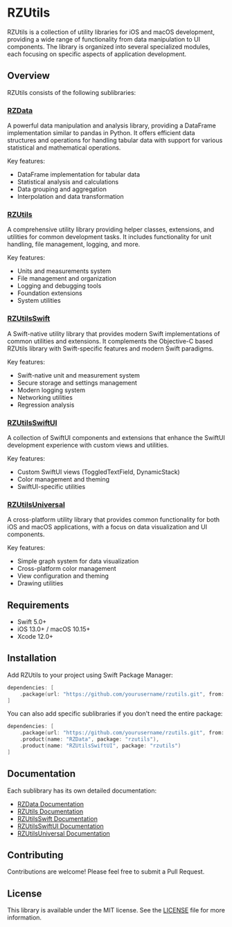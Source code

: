 # RZUtils

RZUtils is a collection of utility libraries for iOS and macOS development, providing a wide range of functionality from data manipulation to UI components. The library is organized into several specialized modules, each focusing on specific aspects of application development.

## Overview

RZUtils consists of the following sublibraries:

### [RZData](Sources/RZData/README.md)

A powerful data manipulation and analysis library, providing a DataFrame implementation similar to pandas in Python. It offers efficient data structures and operations for handling tabular data with support for various statistical and mathematical operations.

Key features:
- DataFrame implementation for tabular data
- Statistical analysis and calculations
- Data grouping and aggregation
- Interpolation and data transformation

### [RZUtils](Sources/RZUtils/README.md)

A comprehensive utility library providing helper classes, extensions, and utilities for common development tasks. It includes functionality for unit handling, file management, logging, and more.

Key features:
- Units and measurements system
- File management and organization
- Logging and debugging tools
- Foundation extensions
- System utilities

### [RZUtilsSwift](Sources/RZUtilsSwift/README.md)

A Swift-native utility library that provides modern Swift implementations of common utilities and extensions. It complements the Objective-C based RZUtils library with Swift-specific features and modern Swift paradigms.

Key features:
- Swift-native unit and measurement system
- Secure storage and settings management
- Modern logging system
- Networking utilities
- Regression analysis

### [RZUtilsSwiftUI](Sources/RZUtilsSwiftUI/README.md)

A collection of SwiftUI components and extensions that enhance the SwiftUI development experience with custom views and utilities.

Key features:
- Custom SwiftUI views (ToggledTextField, DynamicStack)
- Color management and theming
- SwiftUI-specific utilities

### [RZUtilsUniversal](Sources/RZUtilsUniversal/README.md)

A cross-platform utility library that provides common functionality for both iOS and macOS applications, with a focus on data visualization and UI components.

Key features:
- Simple graph system for data visualization
- Cross-platform color management
- View configuration and theming
- Drawing utilities

## Requirements

- Swift 5.0+
- iOS 13.0+ / macOS 10.15+
- Xcode 12.0+

## Installation

Add RZUtils to your project using Swift Package Manager:

```swift
dependencies: [
    .package(url: "https://github.com/yourusername/rzutils.git", from: "1.0.0")
]
```

You can also add specific sublibraries if you don't need the entire package:

```swift
dependencies: [
    .package(url: "https://github.com/yourusername/rzutils.git", from: "1.0.0"),
    .product(name: "RZData", package: "rzutils"),
    .product(name: "RZUtilsSwiftUI", package: "rzutils")
]
```

## Documentation

Each sublibrary has its own detailed documentation:
- [RZData Documentation](Sources/RZData/README.md)
- [RZUtils Documentation](Sources/RZUtils/README.md)
- [RZUtilsSwift Documentation](Sources/RZUtilsSwift/README.md)
- [RZUtilsSwiftUI Documentation](Sources/RZUtilsSwiftUI/README.md)
- [RZUtilsUniversal Documentation](Sources/RZUtilsUniversal/README.md)

## Contributing

Contributions are welcome! Please feel free to submit a Pull Request.

## License

This library is available under the MIT license. See the [LICENSE](LICENSE) file for more information.
